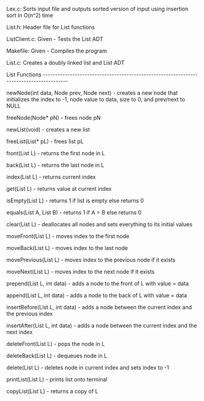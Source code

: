 Lex.c:
Sorts input file and outputs sorted version of input using insertion sort in O(n^2) time

List.h:
Header file for List functions

ListClient.c:
Given - Tests the List ADT

Makefile:
Given - Compiles the program

List.c:
Creates a doubly linked list and List ADT

List Functions ----------------------------------------------------------------------------------------

newNode(int data, Node prev, Node next) - creates a new node that initializes the index to -1, node value to data, size to 0, and prev/next to NULL

freeNode(Node* pN) - frees node pN

newList(void) - creates a new list

freeList(List* pL) - frees list pL

front(List L) - returns the first node in L

back(List L) - returns the last node in L

index(List L) - returns current index

get(List L) - returns value at current index

isEmpty(List L) - returns 1 if list is empty else returns 0

equals(List A, List B) - returns 1 if A = B else returns 0

clear(List L) - deallocates all nodes and sets everything to its initial values

moveFront(List L) - moves index to the first node

moveBack(List L) - moves index to the last node

movePrevious(List L) - moves index to the previous node if it exists

moveNext(List L) - moves index to the next node if it exists

prepend(List L, int data) - adds a node to the front of L with value = data

append(List L, int data) - adds a node to the back of L with value = data

insertBefore(List L, int data) - adds a node between the current index and the previous index

insertAfter(List L, int data) - adds a node between the current index and the next index

deleteFront(List L) - pops the node in L

deleteBack(List L) - dequeues node in L

delete(List L) - deletes node in current index and sets index to -1

printList(List L) - prints list onto terminal

copyList(List L) - returns a copy of L
